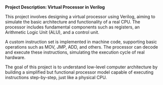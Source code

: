**Project Description: Virtual Processor in Verilog**

This project involves designing a virtual processor using Verilog, aiming to simulate the basic architecture and functionality of a real CPU. The processor includes fundamental components such as registers, an Arithmetic Logic Unit (ALU), and a control unit.

A custom instruction set is implemented in machine code, supporting basic operations such as MOV, JMP, ADD, and others. The processor can decode and execute these instructions, simulating the execution cycle of real hardware.

The goal of this project is to understand low-level computer architecture by building a simplified but functional processor model capable of executing instructions step-by-step, just like a physical CPU.
